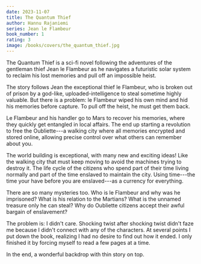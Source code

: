 ```yaml
---
date: 2023-11-07
title: The Quantum Thief
author: Hannu Rajaniemi
series: Jean le Flambeur
book_number: 1
rating: 3
image: /books/covers/the_quantum_thief.jpg
---
```


<span class="book-title">The Quantum Thief</span> is a sci-fi novel following
the adventures of the gentleman thief Jean le Flambeur as he navigates a
futuristic solar system to reclaim his lost memories and pull off an
impossible heist.

The story follows Jean the exceptional thief le Flambeur, who is broken out of
prison by a god-like, uploaded-intelligence to steal sometime highly valuable.
But there is a problem: le Flambeur wiped his own mind and hid his memories
before capture. To pull off the heist, he must get them back.

Le Flambeur and his handler go to Mars to recover his memories, where they quickly
get entangled in local affairs. The end up starting a revolution to free the
Oubliette---a walking city where all memories encrypted and stored online,
allowing precise control over what others can remember about you.

The world building is exceptional, with many new and exciting ideas! Like the
walking city that must keep moving to avoid the machines trying to destroy it.
The life cycle of the citizens who spend part of their time living normally
and part of the time enslaved to maintain the city. Using time---the time your
have before you are enslaved---as a currency for everything.

There are so many mysteries too. Who is le Flambeur and why was he
imprisoned? What is his relation to the Martians? What is the unnamed treasure
only he can steal? Why do Oubliette citizens accept their awful bargain of
enslavement?

The problem is: I didn't care. Shocking twist after shocking twist didn't
faze me because I didn't connect with any of the characters. At several
points I put down the book, realizing I had no desire to find out how it
ended. I only finished it by forcing myself to read a few pages at a time.

In the end, a wonderful backdrop with thin story on top.
